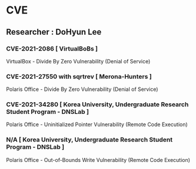 # CVE

## Researcher : DoHyun Lee

### CVE-2021-2086 [ VirtualBoBs ]
VirtualBox - Divide By Zero Vulnerability (Denial of Service)

### CVE-2021-27550 with sqrtrev [ Merona-Hunters ]
Polaris Office - Divide By Zero Vulnerability (Denial of Service)

### CVE-2021-34280 [ Korea University, Undergraduate Research Student Program - DNSLab ]
Polaris Office - Uninitialized Pointer Vulnerability (Remote Code Execution)

### N/A [ Korea University, Undergraduate Research Student Program - DNSLab ]
Polaris Office - Out-of-Bounds Write Vulnerability (Remote Code Execution)
